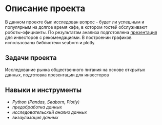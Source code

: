 # Описание проекта
В данном проекте был исследован вопрос - будет ли успешным и популярным на долгое время кафе, в
котором гостей обслуживают роботы-официанты. По результатам анализа подготовлена [презентация](https://disk.yandex.ru/i/IE_3HBwbbOMV_g) для инвесторов с рекомендациями. В построении графиков использованы библиотеки seaborn и plotly.
## Задачи проекта
Исследование рынка общественного питания на основе открытых данных, подготовка презентации для инвесторов
## Навыки и инструменты
- *Python (Pandas, Seaborn, Plotly)*
- *предобработка данных*
- *исследовательский анализ данных*
- *визаулизация данных*
